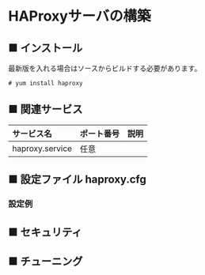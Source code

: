 # HAProxyサーバの構築
## ■ インストール
最新版を入れる場合はソースからビルドする必要があります。
```
# yum install haproxy
```
## ■ 関連サービス
|サービス名|ポート番号|説明|
|:---|:---|:---|
|haproxy.service|任意||


## ■ 設定ファイル haproxy.cfg
### 設定例
## ■ セキュリティ
## ■ チューニング
